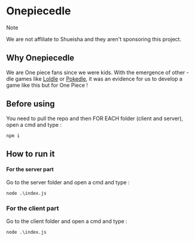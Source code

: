 # Onepiecedle

> [!NOTE]
> We are not affiliate to Shueisha and they aren't sponsoring this project.


## Why Onepiecedle
We are One piece fans since we were kids.
With the emergence of other -dle games like [Loldle](https://loldle.net) or [Pokedle](https://pokedle.net), it was an evidence for us to develop a game like this but for One Piece !


## Before using
You need to pull the repo and then FOR EACH folder (client and server), open a cmd and type :
```
npm i
```


## How to run it

#### For the server part
Go to the server folder and open a cmd and type :
```
node .\index.js
```

### For the client part

Go to the client folder and open a cmd and type :
```
node .\index.js
```
